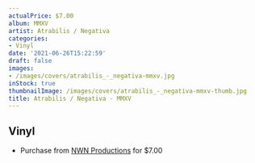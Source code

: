 ```yaml
---
actualPrice: $7.00
album: MMXV
artist: Atrabilis / Negativa
categories:
- Vinyl
date: '2021-06-26T15:22:59'
draft: false
images:
- /images/covers/atrabilis_-_negativa-mmxv.jpg
inStock: true
thumbnailImage: /images/covers/atrabilis_-_negativa-mmxv-thumb.jpg
title: Atrabilis / Negativa - MMXV
---
```


## Vinyl
* Purchase from [NWN Productions](http://shop.nwnprod.com/index.php?route=product/product&path=76&product_id=2033&sort=pd.name&order=ASC) for $7.00
